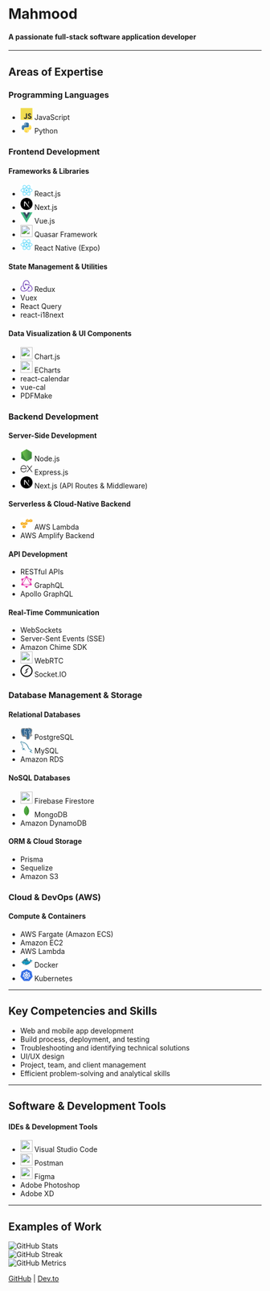 # Mahmood

#### A passionate full-stack software application developer

---

## **Areas of Expertise**

### **Programming Languages**
- <img src="https://raw.githubusercontent.com/devicons/devicon/master/icons/javascript/javascript-original.svg" width="24" height="24"/> JavaScript  
- <img src="https://raw.githubusercontent.com/devicons/devicon/master/icons/python/python-original.svg" width="24" height="24"/> Python  

### **Frontend Development**
#### **Frameworks & Libraries**
- <img src="https://raw.githubusercontent.com/devicons/devicon/master/icons/react/react-original.svg" width="24" height="24"/> React.js  
- <img src="https://raw.githubusercontent.com/devicons/devicon/master/icons/nextjs/nextjs-original.svg" width="24" height="24"/> Next.js  
- <img src="https://raw.githubusercontent.com/devicons/devicon/master/icons/vuejs/vuejs-original.svg" width="24" height="24"/> Vue.js  
- <img src="https://cdn.quasar.dev/logo/svg/quasar-logo.svg" width="24" height="24"/> Quasar Framework  
- <img src="https://raw.githubusercontent.com/devicons/devicon/master/icons/react/react-original.svg" width="24" height="24"/> React Native (Expo)  

#### **State Management & Utilities**
- <img src="https://raw.githubusercontent.com/devicons/devicon/master/icons/redux/redux-original.svg" width="24" height="24"/> Redux  
- Vuex  
- React Query  
- react-i18next  

#### **Data Visualization & UI Components**
- <img src="https://www.chartjs.org/media/logo-title.svg" width="24" height="24"/> Chart.js  
- <img src="https://echarts.apache.org/zh/images/echarts-logo2.svg" width="24" height="24"/> ECharts  
- react-calendar  
- vue-cal  
- PDFMake  

### **Backend Development**
#### **Server-Side Development**
- <img src="https://raw.githubusercontent.com/devicons/devicon/master/icons/nodejs/nodejs-original.svg" width="24" height="24"/> Node.js  
- <img src="https://raw.githubusercontent.com/devicons/devicon/master/icons/express/express-original.svg" width="24" height="24"/> Express.js  
- <img src="https://raw.githubusercontent.com/devicons/devicon/master/icons/nextjs/nextjs-original.svg" width="24" height="24"/> Next.js (API Routes & Middleware)  

#### **Serverless & Cloud-Native Backend**
- <img src="https://raw.githubusercontent.com/devicons/devicon/master/icons/amazonwebservices/amazonwebservices-original.svg" width="24" height="24"/> AWS Lambda  
- AWS Amplify Backend  

#### **API Development**
- RESTful APIs  
- <img src="https://raw.githubusercontent.com/devicons/devicon/master/icons/graphql/graphql-plain.svg" width="24" height="24"/> GraphQL  
- Apollo GraphQL  

#### **Real-Time Communication**
- WebSockets  
- Server-Sent Events (SSE)  
- Amazon Chime SDK  
- <img src="https://upload.wikimedia.org/wikipedia/commons/d/d5/WebRTC_Logo.svg" width="24" height="24"/> WebRTC  
- <img src="https://raw.githubusercontent.com/devicons/devicon/master/icons/socketio/socketio-original.svg" width="24" height="24"/> Socket.IO  

### **Database Management & Storage**
#### **Relational Databases**
- <img src="https://raw.githubusercontent.com/devicons/devicon/master/icons/postgresql/postgresql-original.svg" width="24" height="24"/> PostgreSQL  
- <img src="https://raw.githubusercontent.com/devicons/devicon/master/icons/mysql/mysql-original.svg" width="24" height="24"/> MySQL  
- Amazon RDS  

#### **NoSQL Databases**
- <img src="https://www.vectorlogo.zone/logos/firebase/firebase-icon.svg" width="24" height="24"/> Firebase Firestore  
- <img src="https://raw.githubusercontent.com/devicons/devicon/master/icons/mongodb/mongodb-original.svg" width="24" height="24"/> MongoDB  
- Amazon DynamoDB  

#### **ORM & Cloud Storage**
- Prisma  
- Sequelize  
- Amazon S3  

### **Cloud & DevOps (AWS)**
#### **Compute & Containers**
- AWS Fargate (Amazon ECS)  
- Amazon EC2  
- AWS Lambda  
- <img src="https://raw.githubusercontent.com/devicons/devicon/master/icons/docker/docker-original.svg" width="24" height="24"/> Docker  
- <img src="https://raw.githubusercontent.com/devicons/devicon/master/icons/kubernetes/kubernetes-plain.svg" width="24" height="24"/> Kubernetes  

---

## **Key Competencies and Skills**
- Web and mobile app development  
- Build process, deployment, and testing  
- Troubleshooting and identifying technical solutions  
- UI/UX design  
- Project, team, and client management  
- Efficient problem-solving and analytical skills  

---

## **Software & Development Tools**
#### **IDEs & Development Tools**
- <img src="https://upload.wikimedia.org/wikipedia/commons/9/9a/Visual_Studio_Code_1.35_icon.svg" width="24" height="24"/> Visual Studio Code  
- <img src="https://upload.wikimedia.org/wikipedia/commons/c/c2/Postman_%28software%29.png" width="24" height="24"/> Postman  
- <img src="https://upload.wikimedia.org/wikipedia/commons/3/33/Figma-logo.svg" width="24" height="24"/> Figma  
- Adobe Photoshop  
- Adobe XD  

---

## **Examples of Work**
![GitHub Stats](https://github-readme-stats.vercel.app/api?username=Mahmoodulislam&show_icons=true)  
![GitHub Streak](https://github-readme-streak-stats.herokuapp.com/?user=MahmoodUlislam)  
![GitHub Metrics](https://metrics.lecoq.io/MahmoodUlislam)  

[GitHub](https://github.com/Mahmoodulislam) | [Dev.to](https://dev.to/mahmoodulislam)
